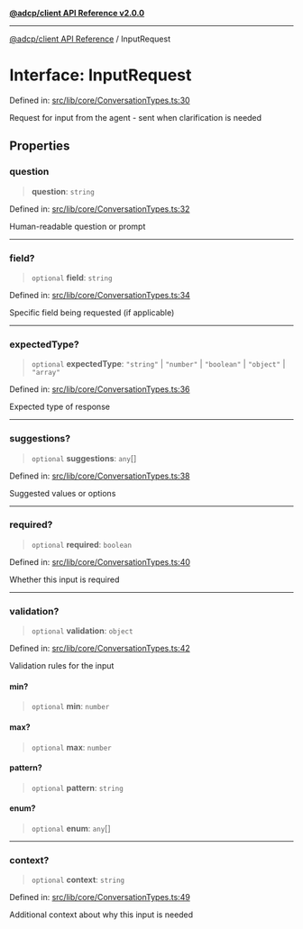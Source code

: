 [**@adcp/client API Reference v2.0.0**](../README.md)

***

[@adcp/client API Reference](../README.md) / InputRequest

# Interface: InputRequest

Defined in: [src/lib/core/ConversationTypes.ts:30](https://github.com/adcontextprotocol/adcp-client/blob/e8953d756e5ce5fafa76c5e8fa2f0316f0da0998/src/lib/core/ConversationTypes.ts#L30)

Request for input from the agent - sent when clarification is needed

## Properties

### question

> **question**: `string`

Defined in: [src/lib/core/ConversationTypes.ts:32](https://github.com/adcontextprotocol/adcp-client/blob/e8953d756e5ce5fafa76c5e8fa2f0316f0da0998/src/lib/core/ConversationTypes.ts#L32)

Human-readable question or prompt

***

### field?

> `optional` **field**: `string`

Defined in: [src/lib/core/ConversationTypes.ts:34](https://github.com/adcontextprotocol/adcp-client/blob/e8953d756e5ce5fafa76c5e8fa2f0316f0da0998/src/lib/core/ConversationTypes.ts#L34)

Specific field being requested (if applicable)

***

### expectedType?

> `optional` **expectedType**: `"string"` \| `"number"` \| `"boolean"` \| `"object"` \| `"array"`

Defined in: [src/lib/core/ConversationTypes.ts:36](https://github.com/adcontextprotocol/adcp-client/blob/e8953d756e5ce5fafa76c5e8fa2f0316f0da0998/src/lib/core/ConversationTypes.ts#L36)

Expected type of response

***

### suggestions?

> `optional` **suggestions**: `any`[]

Defined in: [src/lib/core/ConversationTypes.ts:38](https://github.com/adcontextprotocol/adcp-client/blob/e8953d756e5ce5fafa76c5e8fa2f0316f0da0998/src/lib/core/ConversationTypes.ts#L38)

Suggested values or options

***

### required?

> `optional` **required**: `boolean`

Defined in: [src/lib/core/ConversationTypes.ts:40](https://github.com/adcontextprotocol/adcp-client/blob/e8953d756e5ce5fafa76c5e8fa2f0316f0da0998/src/lib/core/ConversationTypes.ts#L40)

Whether this input is required

***

### validation?

> `optional` **validation**: `object`

Defined in: [src/lib/core/ConversationTypes.ts:42](https://github.com/adcontextprotocol/adcp-client/blob/e8953d756e5ce5fafa76c5e8fa2f0316f0da0998/src/lib/core/ConversationTypes.ts#L42)

Validation rules for the input

#### min?

> `optional` **min**: `number`

#### max?

> `optional` **max**: `number`

#### pattern?

> `optional` **pattern**: `string`

#### enum?

> `optional` **enum**: `any`[]

***

### context?

> `optional` **context**: `string`

Defined in: [src/lib/core/ConversationTypes.ts:49](https://github.com/adcontextprotocol/adcp-client/blob/e8953d756e5ce5fafa76c5e8fa2f0316f0da0998/src/lib/core/ConversationTypes.ts#L49)

Additional context about why this input is needed

